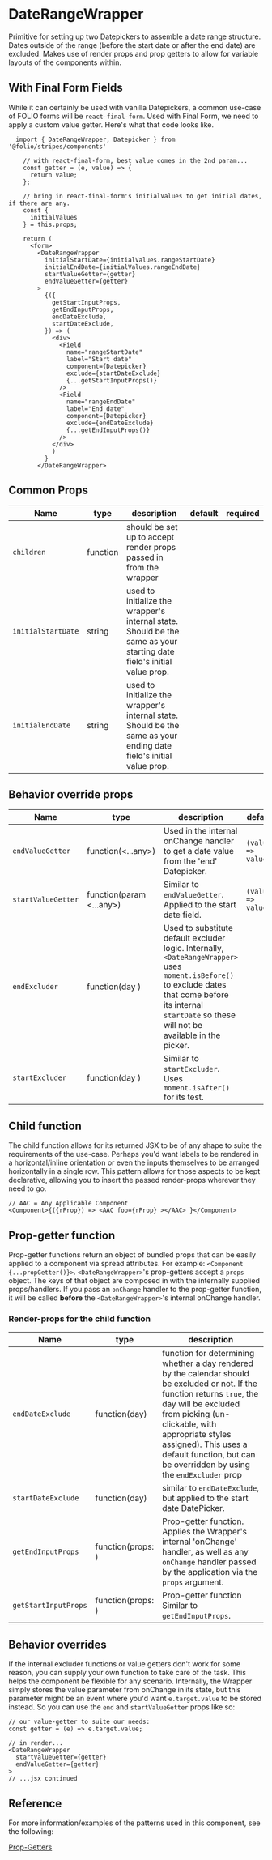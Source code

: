 # DateRangeWrapper

Primitive for setting up two Datepickers to assemble a date range structure. Dates outside of the range (before the start date or after the end date) are excluded. Makes use of render props and prop getters to allow for variable layouts of the components within.

## With Final Form Fields
While it can certainly be used with vanilla Datepickers, a common use-case of FOLIO forms will be `react-final-form`.
Used with Final Form, we need to apply a custom value getter. Here's what that code looks like.
```
  import { DateRangeWrapper, Datepicker } from '@folio/stripes/components'

    // with react-final-form, best value comes in the 2nd param...
    const getter = (e, value) => {
      return value;
    };

    // bring in react-final-form's initialValues to get initial dates, if there are any.
    const {
      initialValues
    } = this.props;

    return (
      <form>
        <DateRangeWrapper
          initialStartDate={initialValues.rangeStartDate}
          initialEndDate={initialValues.rangeEndDate}
          startValueGetter={getter}
          endValueGetter={getter}
        >
          {({
            getStartInputProps,
            getEndInputProps,
            endDateExclude,
            startDateExclude,
          }) => (
            <div>
              <Field
                name="rangeStartDate"
                label="Start date"
                component={Datepicker}
                exclude={startDateExclude}
                {...getStartInputProps()}
              />
              <Field
                name="rangeEndDate"
                label="End date"
                component={Datepicker}
                exclude={endDateExclude}
                {...getEndInputProps()}
              />
            </div>
            )
          }
        </DateRangeWrapper>
```

## Common Props
Name | type | description | default | required
--- | --- | --- | --- | ---
`children` | function | should be set up to accept render props passed in from the wrapper |  |
`initialStartDate` | string | used to initialize the wrapper's internal state. Should be the same as your starting date field's initial value prop. | |
`initialEndDate` | string | used to initialize the wrapper's internal state. Should be the same as your ending date field's initial value prop. | |

## Behavior override props
Name | type | description | default | required
--- | --- | --- | --- | ---
`endValueGetter` | function(<...any>) | Used in the internal onChange handler to get a date value from the 'end' Datepicker. | `(value) => value` |
`startValueGetter` | function(param <...any>) | Similar to `endValueGetter`. Applied to the start date field. | `(value) => value` |
`endExcluder` | function(day <any>) | Used to substitute default excluder logic. Internally, `<DateRangeWrapper>` uses `moment.isBefore()` to exclude dates that come before its internal `startDate` so these will not be available in the picker. | |
`startExcluder` | function(day <any>) | Similar to `startExcluder`. Uses `moment.isAfter()` for its test. | |

## Child function

The child function allows for its returned JSX to be of any shape to suite the requirements of the use-case. Perhaps you'd want labels to be rendered in a horizontal/inline orientation or even the inputs themselves to be arranged horizontally in a single row. This pattern allows for those aspects to be kept declarative, allowing you to insert the passed render-props wherever they need to go.
```
// AAC = Any Applicable Component
<Component>{({rProp}) => <AAC foo={rProp} ></AAC> }</Component>
```

## Prop-getter function

Prop-getter functions return an object of bundled props that can be easily applied to a component via spread attributes. For example: `<Component {...propGetter()}>`. `<DateRangeWrapper>`'s prop-getters accept a `props` object. The keys of that object are composed in with the internally supplied props/handlers. If you pass an `onChange` handler to the prop-getter function, it will be called **before** the `<DateRangeWrapper>`'s internal onChange handler.

### Render-props for the child function
Name | type | description
--- | --- | ---
`endDateExclude` | function(day) | function for determining whether a day rendered by the calendar should be excluded or not. If the function returns `true`, the day will be excluded from picking (un-clickable, with appropriate styles assigned). This uses a default function, but can be overridden by using the `endExcluder` prop
`startDateExclude` | function(day) | similar to `endDateExclude`, but applied to the start date DatePicker.
`getEndInputProps` | function(props: <object>) | Prop-getter function. Applies the Wrapper's internal 'onChange' handler, as well as any `onChange` handler passed by the application via the `props` argument.
`getStartInputProps` | function(props: <object>) | Prop-getter function Similar to `getEndInputProps`.

## Behavior overrides
If the internal excluder functions or value getters don't work for some reason, you can supply your own function to take care of the task. This helps the component be flexible for any scenario. Internally, the Wrapper simply stores the value parameter from onChange in its state, but this parameter might be an event where you'd want `e.target.value` to be stored instead. So you can use the `end` and `startValueGetter` props like so:
```
// our value-getter to suite our needs:
const getter = (e) => e.target.value;

// in render...
<DateRangeWrapper
  startValueGetter={getter}
  endValueGetter={getter}
>
// ...jsx continued
```

## Reference
For more information/examples of the patterns used in this component, see the following:

[Prop-Getters](https://blog.kentcdodds.com/how-to-give-rendering-control-to-users-with-prop-getters-549eaef76acf)
